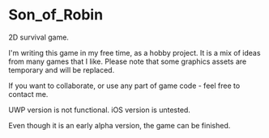 # Son_of_Robin
2D survival game.

I'm writing this game in my free time, as a hobby project. It is a mix of ideas from many games that I like.
Please note that some graphics assets are temporary and will be replaced.

If you want to collaborate, or use any part of game code - feel free to contact me.

UWP version is not functional. iOS version is untested.

Even though it is an early alpha version, the game can be finished.

